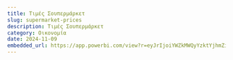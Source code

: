 ```yaml
---
title: Τιμές Σουπερμάρκετ
slug: supermarket-prices
description: Τιμές Σουπερμάρκετ
category: Οικονομία
date: 2024-11-09
embedded_url: https://app.powerbi.com/view?r=eyJrIjoiYWZkMWQyYzktYjhmZi00MWI5LWFhZTctOTNiZjY2MzY2YWQ5IiwidCI6IjAzMTVmMTIzLTFlOGQtNDVhYi04N2M0LWNlZTljODA1NTE4OSIsImMiOjl9
---
```



